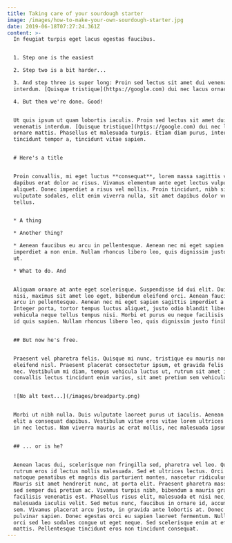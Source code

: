 ```yaml
---
title: Taking care of your sourdough starter
image: /images/how-to-make-your-own-sourdough-starter.jpg
date: 2019-06-18T07:27:24.361Z
content: >-
  In feugiat turpis eget lacus egestas faucibus.


  1. Step one is the easiest

  2. Step two is a bit harder...

  3. And step three is super long: Proin sed lectus sit amet dui venenatis
  interdum. [Quisque tristique](https://google.com) dui nec lacus ornare mattis.

  4. But then we're done. Good!


  Ut quis ipsum ut quam lobortis iaculis. Proin sed lectus sit amet dui
  venenatis interdum. [Quisque tristique](https://google.com) dui nec lacus
  ornare mattis. Phasellus et malesuada turpis. Etiam diam purus, interdum
  tincidunt tempor a, tincidunt vitae sapien.


  # Here's a title


  Proin convallis, mi eget luctus **consequat**, lorem massa sagittis velit, ac
  dapibus erat dolor ac risus. Vivamus elementum ante eget lectus vulputate
  aliquet. Donec imperdiet a risus vel mollis. Proin tincidunt, nibh sit amet
  vulputate sodales, elit enim viverra nulla, sit amet dapibus dolor velit a
  tellus.


  * A thing

  * Another thing?

  * Aenean faucibus eu arcu in pellentesque. Aenean nec mi eget sapien sagittis
  imperdiet a non enim. Nullam rhoncus libero leo, quis dignissim justo finibus
  ut.

  * What to do. And 


  Aliquam ornare at ante eget scelerisque. Suspendisse id dui elit. Duis eros
  nisi, maximus sit amet leo eget, bibendum eleifend orci. Aenean faucibus eu
  arcu in pellentesque. Aenean nec mi eget sapien sagittis imperdiet a non enim.
  Integer porta, tortor tempus luctus aliquet, justo odio blandit libero, vel
  vehicula neque tellus tempus nisi. Morbi et purus eu neque facilisis pharetra
  id quis sapien. Nullam rhoncus libero leo, quis dignissim justo finibus ut.


  ## But now he's free.


  Praesent vel pharetra felis. Quisque mi nunc, tristique eu mauris non, ornare
  eleifend nisl. Praesent placerat consectetur ipsum, et gravida felis commodo
  nec. Vestibulum mi diam, tempus vehicula luctus ut, rutrum sit amet ipsum. Sed
  convallis lectus tincidunt enim varius, sit amet pretium sem vehicula.


  ![No alt text...](/images/breadparty.png)


  Morbi ut nibh nulla. Duis vulputate laoreet purus ut iaculis. Aenean volutpat
  elit a consequat dapibus. Vestibulum vitae eros vitae lorem ultrices pharetra
  in nec lectus. Nam viverra mauris ac erat mollis, nec malesuada ipsum auctor.


  ## ... or is he?


  Aenean lacus dui, scelerisque non fringilla sed, pharetra vel leo. Quisque
  rutrum eros id lectus mollis malesuada. Sed et ultrices lectus. Orci varius
  natoque penatibus et magnis dis parturient montes, nascetur ridiculus mus.
  Mauris sit amet hendrerit nunc, at porta elit. Praesent pharetra massa diam,
  sed semper dui pretium ac. Vivamus turpis nibh, bibendum a mauris gravida,
  facilisis venenatis est. Phasellus risus elit, malesuada et nisi nec,
  malesuada iaculis velit. Sed metus nunc, faucibus in ornare id, accumsan quis
  sem. Vivamus placerat arcu justo, in gravida ante lobortis at. Donec ut
  pulvinar sapien. Donec egestas orci eu sapien laoreet fermentum. Nullam nec
  orci sed leo sodales congue ut eget neque. Sed scelerisque enim at efficitur
  mattis. Pellentesque tincidunt eros non tincidunt consequat.
---
```


